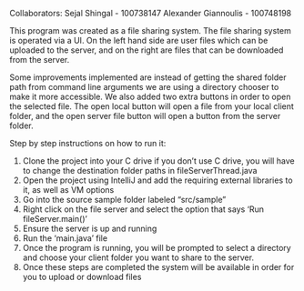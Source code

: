 Collaborators:
Sejal Shingal - 100738147
Alexander Giannoulis - 100748198

This program was created as a file sharing system. The file sharing system is operated via a UI. On the left hand side 
are user files which can be uploaded to the server, and on the right are files that can be downloaded from the server. 

Some improvements implemented are instead of getting the shared folder path from command line arguments we are using 
a directory chooser to make it more accessible. We also added two extra buttons in order to open the selected file. 
The open local button will open a file from your local client folder, and the open server file button will open a 
button from the server folder. 

Step by step instructions on how to run it:

1. Clone the project into your C drive if you don’t use C drive, you will have to change the destination folder paths 
   in fileServerThread.java
2. Open the project using IntelliJ and add the requiring external libraries to it, as well as VM options
3. Go into the source sample folder labeled “src/sample”
4. Right click on the file server and select the option that says ‘Run fileServer.main()’
5. Ensure the server is up and running
6. Run the ‘main.java’ file
7. Once the program is running, you will be prompted to select a directory and choose your client folder you want to 
   share to the server.
8. Once these steps are completed the system will be available in order for you to upload or download files
